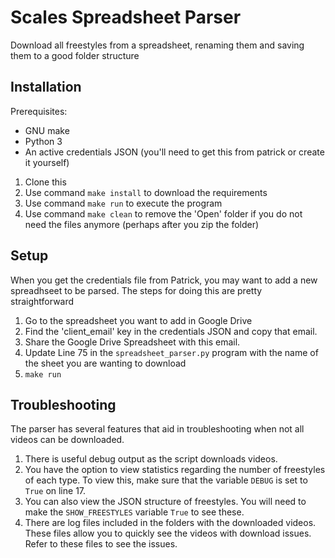 # Scales Spreadsheet Parser
Download all freestyles from a spreadsheet, renaming them and saving them to a good folder structure

## Installation
Prerequisites: 
- GNU make
- Python 3
- An active credentials JSON (you'll need to get this from patrick or create it yourself)

1. Clone this
2. Use command `make install` to download the requirements
3. Use command `make run` to execute the program
4. Use command `make clean` to remove the 'Open' folder if you do not need the files anymore (perhaps after you zip the folder)

## Setup 
When you get the credentials file from Patrick, you may want to add a new spreadhseet to be parsed. The steps for doing this are pretty straightforward

1. Go to the spreadsheet you want to add in Google Drive
2. Find the 'client_email' key in the credentials JSON and copy that email.
3. Share the Google Drive Spreadsheet with this email.
4. Update Line 75 in the `spreadsheet_parser.py` program with the name of the sheet you are wanting to download
5. `make run`

## Troubleshooting
The parser has several features that aid in troubleshooting when not all videos can be downloaded.

1. There is useful debug output as the script downloads videos.
2. You have the option to view statistics regarding the number of freestyles of each type. To view this, make sure that the variable `DEBUG` is set to `True` on line 17.
3. You can also view the JSON structure of freestyles. You will need to make the `SHOW_FREESTYLES` variable `True` to see these.
4. There are log files included in the folders with the downloaded videos. These files allow you to quickly see the videos with download issues. Refer to these files to see the issues. 
